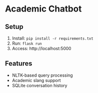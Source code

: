 # Academic Chatbot
## Setup
1. Install: `pip install -r requirements.txt`
2. Run: `flask run`
3. Access: http://localhost:5000

## Features
- NLTK-based query processing
- Academic slang support
- SQLite conversation history
